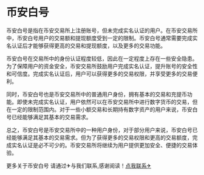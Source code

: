 # 币安白号

币安白号是指在币安交易所上注册账号，但未完成实名认证的用户。在币安交易所中，币安白号用户的交易额和提现额度受到一定的限制。币安白号通常需要完成实名认证后才能够获得更高的交易和提现额度，以及更多的交易功能。

币安白号在交易所中的身份认证程度较低，因此在一定程度上存在一些安全隐患。为了保障用户的资金安全，币安交易所鼓励用户完成实名认证，提升账号的安全性和可信度。完成实名认证后，用户可以获得更多的交易权限，并享受更多的交易便利。

同时，币安白号也是币安交易所中的普通用户身份，拥有基本的交易和充提币功能。即使未完成实名认证，用户依然可以在币安交易所中进行数字货币的交易，但在一定的限制范围内。对于一些小额交易和长期持有数字资产的用户来说，币安白号已经能够满足其基本的交易需求。

总之，币安白号是币安交易所中的一种用户身份，对于部分用户来说，币安白号已经能够满足其基本的交易需求。但为了获得更多的交易权限和更高的交易额度，完成实名认证是必不可少的。币安交易所将继续为用户提供更加安全、便捷的交易体验。

更多关于币安白号 请通过✈与我们联系,感谢阅读！[点我联系✈](https://go.k02.cc)